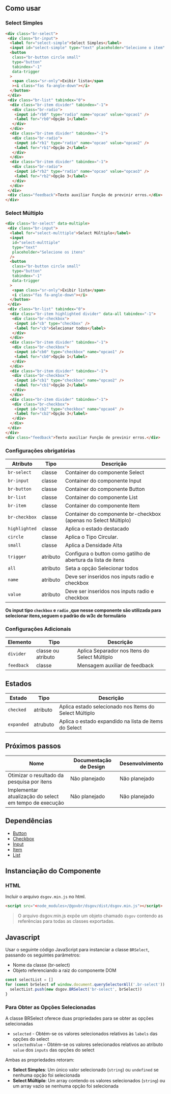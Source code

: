 [version]: # '6.0.8'

## Como usar

### Select Simples

```html
<div class="br-select">
 <div class="br-input">
  <label for="select-simple">Select Simples</label>
  <input id="select-simple" type="text" placeholder="Selecione o item" />
  <button
   class="br-button circle small"
   type="button"
   tabindex="-1"
   data-trigger
  >
   <span class="sr-only">Exibir lista</span
   ><i class="fas fa-angle-down"></i>
  </button>
 </div>
 <div class="br-list" tabindex="0">
  <div class="br-item divider" tabindex="-1">
   <div class="br-radio">
    <input id="rb0" type="radio" name="opcao" value="opcao1" />
    <label for="rb0">Opção 1</label>
   </div>
  </div>
  <div class="br-item divider" tabindex="-1">
   <div class="br-radio">
    <input id="rb1" type="radio" name="opcao" value="opcao2" />
    <label for="rb1">Opção 2</label>
   </div>
  </div>
  <div class="br-item divider" tabindex="-1">
   <div class="br-radio">
    <input id="rb2" type="radio" name="opcao" value="opcao3" />
    <label for="rb2">Opção 3</label>
   </div>
  </div>
 </div>
 <div class="feedback">Texto auxiliar Função de previnir erros.</div>
</div>
```

### Select Múltiplo

```html
<div class="br-select" data-multiple>
 <div class="br-input">
  <label for="select-multtiple">Select Múltiplo</label>
  <input
   id="select-multtiple"
   type="text"
   placeholder="Selecione os itens"
  />
  <button
   class="br-button circle small"
   type="button"
   tabindex="-1"
   data-trigger
  >
   <span class="sr-only">Exibir lista</span>
   <i class="fas fa-angle-down"></i>
  </button>
 </div>
 <div class="br-list" tabindex="0">
  <div class="br-item highlighted divider" data-all tabindex="-1">
   <div class="br-checkbox">
    <input id="cb" type="checkbox" />
    <label for="cb">Selecionar todos</label>
   </div>
  </div>
  <div class="br-item divider" tabindex="-1">
   <div class="br-checkbox">
    <input id="cb0" type="checkbox" name="opcao1" />
    <label for="cb0">Opção 1</label>
   </div>
  </div>
  <div class="br-item divider" tabindex="-1">
   <div class="br-checkbox">
    <input id="cb1" type="checkbox" name="opcao2" />
    <label for="cb1">Opção 2</label>
   </div>
  </div>
  <div class="br-item divider" tabindex="-1">
   <div class="br-checkbox">
    <input id="cb2" type="checkbox" name="opcao4" />
    <label for="cb2">Opção 3</label>
   </div>
  </div>
 </div>
</div>
<div class="feedback">Texto auxiliar Função de previnir erros.</div>
```

### Configurações obrigatórias

| Atributo      | Tipo     | Descrição                                                       |
| ------------- | -------- | --------------------------------------------------------------- |
| `br-select`   | classe   | Container do componente Select                                  |
| `br-input`    | classe   | Container do componente Input                                   |
| `br-button`   | classe   | Container do componente Button                                  |
| `br-list`     | classe   | Container do componente List                                    |
| `br-item`     | classe   | Container do componente Item                                    |
| `br-checkbox` | classe   | Container do componente br-checkbox (apenas no Select Múltiplo) |
| `highlighted` | classe   | Aplica o estado destacado                                       |
| `circle`      | classe   | Aplica o Tipo Circular.                                         |
| `small`       | classe   | Aplica a Densidade Alta                                         |
| `trigger`     | atributo | Configura o button como gatilho de abertura da lista de itens   |
| `all`         | atributo | Seta a opção Selecionar todos                                   |
| `name`        | atributo | Deve ser inseridos nos inputs radio e checkbox                  |
| `value`       | atributo | Deve ser inseridos nos inputs radio e checkbox                  |

**Os input tipo `checkbox` e `radio` ,que nesse componente são utilizada para selecionar itens,seguem o padrão do w3c de formulário**

### Configurações Adicionais

| Elemento   | Tipo               | Descrição                                     |
| ---------- | ------------------ | --------------------------------------------- |
| `divider`  | classe ou atributo | Aplica Separador nos Itens do Select Múltiplo |
| `feedback` | classe             | Mensagem auxiliar de feedback                 |

## Estados

| Estado     | Tipo     | Descrição                                              |
| ---------- | -------- | ------------------------------------------------------ |
| `checked`  | atributo | Aplica estado selecionado nos Items do Select Múltiplo |
| `expanded` | atrubuto | Aplica o estado expandido na lista de items do Select  |

## Próximos passos

| Nome                                                   | Documentação de Design | Desenvolvimento |
| ------------------------------------------------------ | ---------------------- | --------------- |
| Otimizar o resultado da pesquisa por itens             | Não planejado          | Não planejado   |
| Implementar atualização do select em tempo de execução | Não planejado          | Não planejado   |

## Dependências

- [Button](/ds/components/button)
- [Checkbox](/ds/components/checkbox)
- [Input](/ds/components/input)
- [Item](/ds/components/item)
- [List](/ds/components/list)

## Instanciação do Componente

### HTML

Incluir o arquivo `dsgov.min.js` no html.

```html
<script src="<node_modules>/@govbr/dsgov/dist/dsgov.min.js"></script>
```

> O arquivo dsgov.min.js expõe um objeto chamado `dsgov` contendo as referências para todas as classes exportadas.

## Javascript

Usar o seguinte código JavaScript para instanciar a classe `BRSelect`, passando os seguintes parâmetros:

- Nome da classe (br-select)
- Objeto referenciando a raiz do componente DOM

```javascript
const selectList = []
for (const brSelect of window.document.querySelectorAll('.br-select')) {
  selectList.push(new dsgov.BRSelect('br-select', brSelect))
}
```
### Para Obter as Opções Selecionadas

A classe BRSelect oferece duas propriedades para se obter as opções selecionadas

- `selected` - Obtém-se os valores selecionados relativos às `labels` das opções do select
- `selectedValue` - Obtém-se os valores selecionados relativos ao atributo `value` dos `inputs` das opções do select

Ambas as propriedades retoram:

- **Select Simples**: Um único valor selecionado (`string`) ou `undefined` se nenhuma opção foi selecionada
- **Select Múltiplo**: Um array contendo os valores selecionados (`string`) ou um array vazio se nenhuma opção foi selecionada